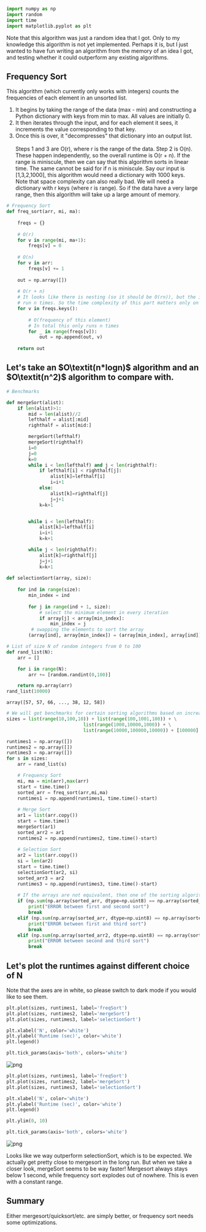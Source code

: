 ```python
import numpy as np
import random
import time
import matplotlib.pyplot as plt
```

Note that this algorithm was just a random idea that I got. Only to my knowledge this algorithm is not yet implemented. Perhaps it is, but I just wanted to have fun writing an algorithm from the memory of an idea I got, and testing whether it could outperform any existing algorithms.

## Frequency Sort
This algorithm (which currently only works with integers) counts the frequencies of each element in an unsorted list.
1) It begins by taking the range of the data (max - min) and constructing a Python dictionary with keys from min to max. All values are initially 0.
2) It then iterates through the input, and for each element it sees, it increments the value corresponding to that key.
3) Once this is over, it "decompresses" that dictionary into an output list.\
\
Steps 1 and 3 are O(r), where r is the range of the data. Step 2 is O(n). These happen independently, so the overall runtime is O(r + n). If the range is miniscule, then we can say that this algorithm sorts in linear time. The same cannot be said for if n is miniscule. Say our input is [1,3,2,1000], this algorithm would need a dictionary with 1000 keys.\
Note that space complexity can also really bad. We will need a dictionary with r keys (where r is range). So if the data have a very large range, then this algorithm will take up a large amount of memory.


```python
# Frequency Sort
def freq_sort(arr, mi, ma):
    
    freqs = {}
    
    # O(r)
    for v in range(mi, ma+1):
        freqs[v] = 0
        
    # O(n)
    for v in arr:
        freqs[v] += 1
        
    out = np.array([])
    
    # O(r + n)
    # It looks like there is nesting (so it should be O(rn)), but the inner loop will ALWAYS
    # run n times. So the time complexity of this part matters only on which of r or n is larger.
    for v in freqs.keys():
        
        # O(frequency of this element)
        # In total this only runs n times
        for _ in range(freqs[v]):
            out = np.append(out, v)
    
    return out
```

## Let's take an $O\textit(n*logn)$ algorithm and an $O\textit(n^2)$ algorithm to compare with.


```python
# Benchmarks

def mergeSort(alist):
    if len(alist)>1:
        mid = len(alist)//2
        lefthalf = alist[:mid]
        righthalf = alist[mid:]

        mergeSort(lefthalf)
        mergeSort(righthalf)
        i=0
        j=0
        k=0
        while i < len(lefthalf) and j < len(righthalf):
            if lefthalf[i] < righthalf[j]:               
                alist[k]=lefthalf[i]
                i=i+1
            else:
                alist[k]=righthalf[j]          
                j=j+1
            k=k+1


        while i < len(lefthalf):
            alist[k]=lefthalf[i]         
            i=i+1
            k=k+1

        while j < len(righthalf):
            alist[k]=righthalf[j]
            j=j+1
            k=k+1
            
def selectionSort(array, size):
    
    for ind in range(size):
        min_index = ind
    
        for j in range(ind + 1, size):
            # select the minimum element in every iteration
            if array[j] < array[min_index]:
                min_index = j
         # swapping the elements to sort the array
        (array[ind], array[min_index]) = (array[min_index], array[ind])
```


```python
# List of size N of random integers from 0 to 100
def rand_list(N):
    arr = []

    for i in range(N):
        arr += [random.randint(0,100)]

    return np.array(arr)
rand_list(10000)
```




    array([57, 57, 66, ..., 38, 12, 58])




```python
# We will get benchmarks for certain sorting algorithms based on increasing values of N
sizes = list(range(10,100,10)) + list(range(100,1001,100)) + \
                            list(range(1000,10000,1000)) + \
                            list(range(10000,100000,10000)) + [100000]

runtimes1 = np.array([])
runtimes2 = np.array([])
runtimes3 = np.array([])
for s in sizes:
    arr = rand_list(s)

    # Frequency Sort
    mi, ma = min(arr),max(arr)
    start = time.time()
    sorted_arr = freq_sort(arr,mi,ma)
    runtimes1 = np.append(runtimes1, time.time()-start)
    
    # Merge Sort
    ar1 = list(arr.copy())
    start = time.time()
    mergeSort(ar1)
    sorted_arr2 = ar1
    runtimes2 = np.append(runtimes2, time.time()-start)
    
    # Selection Sort
    ar2 = list(arr.copy())
    si = len(ar2)
    start = time.time()
    selectionSort(ar2, si)
    sorted_arr3 = ar2
    runtimes3 = np.append(runtimes3, time.time()-start)
    
    # If the arrays are not equivalent, then one of the sorting algoritms is wrong
    if (np.sum(np.array(sorted_arr, dtype=np.uint8) == np.array(sorted_arr2, dtype=np.uint8)) != s):
        print("ERROR between first and second sort")
        break
    elif (np.sum(np.array(sorted_arr, dtype=np.uint8) == np.array(sorted_arr3, dtype=np.uint8)) != s):
        print("ERROR between first and third sort")
        break
    elif (np.sum(np.array(sorted_arr2, dtype=np.uint8) == np.array(sorted_arr3, dtype=np.uint8)) != s):
        print("ERROR between second and third sort")
        break
```

## Let's plot the runtimes against different choice of N
Note that the axes are in white, so please switch to dark mode if you would like to see them.


```python
plt.plot(sizes, runtimes1, label='freqSort')
plt.plot(sizes, runtimes2, label='mergeSort')
plt.plot(sizes, runtimes3, label='selectionSort')

plt.xlabel('N', color='white')
plt.ylabel('Runtime (sec)', color='white')
plt.legend()

plt.tick_params(axis='both', colors='white')
```


    
![png](output_9_0.png)
    



```python
plt.plot(sizes, runtimes1, label='freqSort')
plt.plot(sizes, runtimes2, label='mergeSort')
plt.plot(sizes, runtimes3, label='selectionSort')

plt.xlabel('N', color='white')
plt.ylabel('Runtime (sec)', color='white')
plt.legend()

plt.ylim(0, 10)

plt.tick_params(axis='both', colors='white')
```


    
![png](output_10_0.png)
    


Looks like we way outperform selectionSort, which is to be expected. We actually get pretty close to mergesort in the long run. But when we take a closer look, mergeSort seems to be way faster! Mergesort always stays below 1 second, while frequency sort explodes out of nowhere. This is even with a constant range.

## Summary
Either mergesort/quicksort/etc. are simply better, or frequency sort needs some optimizations.
